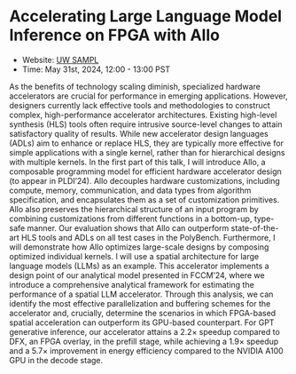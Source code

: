 <!--- Copyright Allo authors. All Rights Reserved. -->
<!--- SPDX-License-Identifier: Apache-2.0  -->

Accelerating Large Language Model Inference on FPGA with Allo
==============================================================================

* Website: [UW SAMPL](https://sampl.cs.washington.edu/talks.html)
* Time: May 31st, 2024, 12:00 - 13:00 PST

As the benefits of technology scaling diminish, specialized hardware accelerators are crucial for performance in emerging applications. However, designers currently lack effective tools and methodologies to construct complex, high-performance accelerator architectures. Existing high-level synthesis (HLS) tools often require intrusive source-level changes to attain satisfactory quality of results. While new accelerator design languages (ADLs) aim to enhance or replace HLS, they are typically more effective for simple applications with a single kernel, rather than for hierarchical designs with multiple kernels. In the first part of this talk, I will introduce Allo, a composable programming model for efficient hardware accelerator design (to appear in PLDI’24). Allo decouples hardware customizations, including compute, memory, communication, and data types from algorithm specification, and encapsulates them as a set of customization primitives. Allo also preserves the hierarchical structure of an input program by combining customizations from different functions in a bottom-up, type-safe manner. Our evaluation shows that Allo can outperform state-of-the-art HLS tools and ADLs on all test cases in the PolyBench. Furthermore, I will demonstrate how Allo optimizes large-scale designs by composing optimized individual kernels. I will use a spatial architecture for large language models (LLMs) as an example. This accelerator implements a design point of our analytical model presented in FCCM’24, where we introduce a comprehensive analytical framework for estimating the performance of a spatial LLM accelerator. Through this analysis, we can identify the most effective parallelization and buffering schemes for the accelerator and, crucially, determine the scenarios in which FPGA-based spatial acceleration can outperform its GPU-based counterpart. For GPT generative inference, our accelerator attains a 2.2× speedup compared to DFX, an FPGA overlay, in the prefill stage, while achieving a 1.9× speedup and a 5.7× improvement in energy efficiency compared to the NVIDIA A100 GPU in the decode stage.